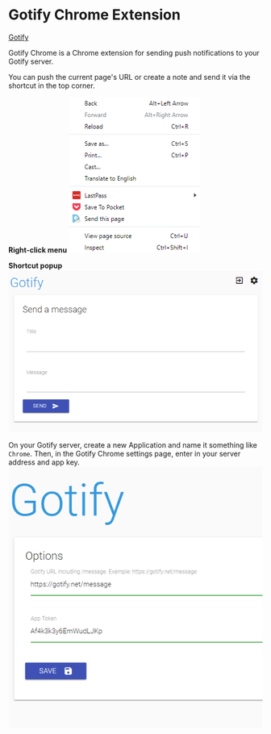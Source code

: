 Gotify Chrome Extension
===========

[Gotify](https://gotify.net)

Gotify Chrome is a Chrome extension for sending push notifications to your Gotify server.

You can push the current page's URL or create a note and send it via the shortcut in the top corner.

**Right-click menu**
![right-click menu](images/right_click_menu.png)

**Shortcut popup**
![shortcut popup](images/popup_menu.png)

On your Gotify server, create a new Application and name it something like `Chrome`. Then, in the Gotify Chrome settings page, enter in your server address and app key.
![settings](images/settings.png)
